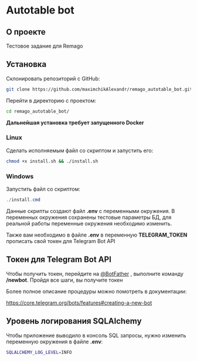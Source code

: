 # Autotable bot 
## О проекте

Тестовое задание для Remago

## Установка

Склонировать репозиторий с GitHub:

```sh
git clone https://github.com/maximchikAlexandr/remago_autotable_bot.git
```

Перейти в директорию с проектом:

```sh
cd remago_autotable_bot/
```

**Дальнейшая установка требует запущенного Docker**

### Linux

Сделать исполняемым файл со скриптом и запустить его:

```bash
chmod +x install.sh && ./install.sh
```

### Windows

Запустить файл со скриптом:

```powershell
./install.cmd
```

Данные скрипты создают файл **.env** с переменными окружения.
В переменных окружения сохранены тестовые параметры БД, для реальной
работы переменные окружения необходимо изменить.

Также вам необходимо в файле **.env** в переменную 
**TELEGRAM_TOKEN** прописать свой токен для Telegram Bot API


## Токен для Telegram Bot API
Чтобы получить токен, перейдите на [@BotFather](https://t.me/botfather)
, выполните команду **/newbot**. Пройдя все шаги, вы получите токен


Более полное описание процедуры можно помотреть в документации:

https://core.telegram.org/bots/features#creating-a-new-bot

## Уровень логирования SQLAlchemy

Чтобы приложение выводило в консоль SQL запросы, нужно 
изменить переменную окружения в файле **.env**:

```bash
SQLALCHEMY_LOG_LEVEL=INFO
```